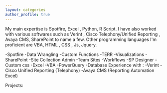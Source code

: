 ```yaml
---
layout: categories
author_profile: true
---
```


My main expertise is Spotfire, Excel , Python, R Script. I have also worked with various softwares such as Verint , Cisco Telephony/Unified Reporting , Avaya CMS, SharePoint to name a few. Other programming languages I'm proficient are VBA, HTML , CSS , Js, Jquery.

-Spotfire
    -Data Wrangling
    -Custom Functions
    -TERR
    -Visualizations
-SharePoint
    -Site Collection Admin
    -Team Sites
    -Workflows
    -SP Designer
    -Custom css
-Excel
    -VBA
    -PowerQuery
-Database Experience with :
    -Verint
    -Cisco Unified Reporting (Telephony)
    -Avaya CMS (Reporting Automation Excel)

Projects:
